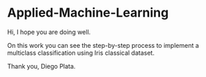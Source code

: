 # Applied-Machine-Learning

Hi, I hope you are doing well.

On this work you can see the step-by-step process to implement a multiclass classification using Iris classical dataset.

Thank you, 
Diego Plata.

